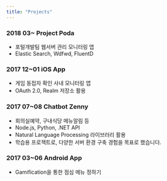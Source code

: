 ```yaml
---
title: "Projects"
---
```


### 2018 03~ Project Poda
- 포털개발팀 웹서버 관리 모니터링 앱
- Elastic Search, Wdfwd, FluentD


### 2017 12~01 iOS App
- 게임 동접자 확인 사내 모니터링 앱
- OAuth 2.0, Realm 저장소 활용


### 2017 07~08 Chatbot Zenny
- 회의실예약, 구내식당 메뉴알림 등
- Node.js, Python, .NET API
- Natural Language Processing 라이브러리 활용
- 학습용 프로젝트로, 다양한 서버 환경 구축 경험을 목표로 했습니다.


### 2017 03~06 Android App
- Gamification을 통한 점심 메뉴 정하기

